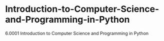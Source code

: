 # Introduction-to-Computer-Science-and-Programming-in-Python
6.0001 Introduction to Computer Science and Programming in Python
